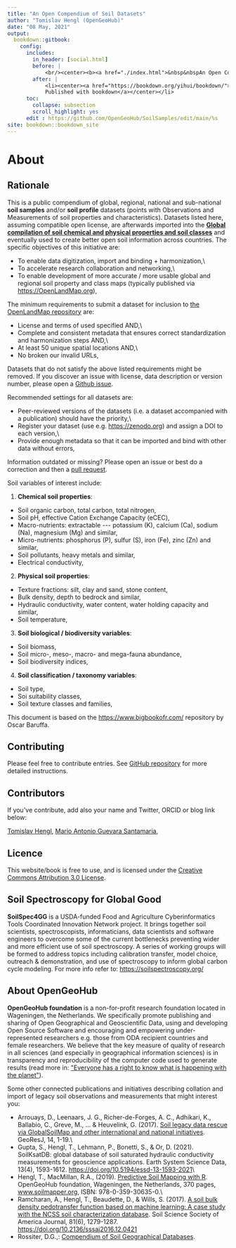 ```yaml
---
title: "An Open Compendium of Soil Datasets"
author: "Tomislav Hengl (OpenGeoHub)"
date: "08 May, 2021"
output:
  bookdown::gitbook:
    config:
      includes:
        in_header: [social.html]
        before: |  
            <br/><center><b><a href="./index.html">&nbsp&nbspAn Open Compendium of Soil Datasets</a></b></center></li>
        after: |  
            <li><center><a href="https://bookdown.org/yihui/bookdown/">
            Published with bookdown</a></center></li>
      toc:
        collapse: subsection
        scroll_highlight: yes
      edit : https://github.com/OpenGeoHub/SoilSamples/edit/main/%s
site: bookdown::bookdown_site
---
```


# About

## Rationale

This is a public compendium of global, regional, national and
sub-national **soil samples** and/or **soil profile** datasets (points with
Observations and Measurements of soil properties and characteristics).
Datasets listed here, assuming compatible open license, are afterwards
imported into the [**Global compilation of soil chemical and physical
properties and soil classes**](https://gitlab.com/openlandmap/) and
eventually used to create better open soil information across countries.
The specific objectives of this initiative are:

-   To enable data digitization, import and binding + harmonization,\
-   To accelerate research collaboration and networking,\
-   To enable development of more accurate / more usable global and
    regional soil property and class maps (typically published via
    <https://OpenLandMap.org>),

The minimum requirements to submit a dataset for inclusion to [the
OpenLandMap repository](https://gitlab.com/openlandmap/) are:

-   License and terms of used specified AND,\
-   Complete and consistent metadata that ensures correct
    standardization and harmonization steps AND,\
-   At least 50 unique spatial locations AND,\
-   No broken our invalid URLs,

Datasets that do not satisfy the above listed requirements might be
removed. If you discover an issue with license, data description or
version number, please open a [Github
issue](https://github.com/OpenGeoHub/SoilSamples/issues).

Recommended settings for all datasets are:

-   Peer-reviewed versions of the datasets (i.e. a dataset accompanied
    with a publication) should have the priority,\
-   Register your dataset (use e.g. <https://zenodo.org>) and assign a DOI
    to each version,\
-   Provide enough metadata so that it can be imported and bind with
    other data without errors,

Information outdated or missing? Please open an issue or best do a
correction and then a [pull
request](https://docs.github.com/en/github/collaborating-with-issues-and-pull-requests/creating-a-pull-request).

Soil variables of interest include:

1.  **Chemical soil properties**:

-   Soil organic carbon, total carbon, total nitrogen,
-   Soil pH, effective Cation Exchange Capacity (eCEC),
-   Macro-nutrients: extractable --- potassium (K), calcium (Ca), sodium
    (Na), magnesium (Mg) and similar,
-   Micro-nutrients: phosphorus (P), sulfur (S), iron (Fe), zinc (Zn)
    and similar,
-   Soil pollutants, heavy metals and similar,
-   Electrical conductivity,

2.  **Physical soil properties**:

-   Texture fractions: silt, clay and sand, stone content,
-   Bulk density, depth to bedrock and similar,
-   Hydraulic conductivity, water content, water holding capacity and
    similar,
-   Soil temperature,

3.  **Soil biological / biodiversity variables**:

-   Soil biomass,
-   Soil micro-, meso-, macro- and mega-fauna abundance,
-   Soil biodiversity indices,

4.  **Soil classification / taxonomy variables**:

-   Soil type,
-   Soi suitability classes,
-   Soil texture classes and families,

This document is based on the <https://www.bigbookofr.com/> repository
by Oscar Baruffa.

## Contributing

Please feel free to contribute entries. See [GitHub
repository](https://github.com/OpenGeoHub/SoilSamples) for more detailed
instructions.

## Contributors

If you've contribute, add also your name and Twitter, ORCID or blog link
below:

[Tomislav Hengl](https://twitter.com/tom_hengl), [Mario Antonio Guevara
Santamaria](https://orcid.org/0000-0002-9788-9947),

## Licence

This website/book is free to use, and is licensed under the [Creative
Commons Attribution 3.0
License](https://creativecommons.org/licenses/by/3.0/).

## Soil Spectroscopy for Global Good

**SoilSpec4GG** is a USDA-funded Food and Agriculture Cyberinformatics
Tools Coordinated Innovation Network project. It brings together soil
scientists, spectroscopists, informaticians, data scientists and
software engineers to overcome some of the current bottlenecks
preventing wider and more efficient use of soil spectroscopy. A series
of working groups will be formed to address topics including calibration
transfer, model choice, outreach & demonstration, and use of
spectroscopy to inform global carbon cycle modeling. For more info refer
to: <https://soilspectroscopy.org/>

## About OpenGeoHub

**OpenGeoHub foundation** is a non-for-profit research foundation
located in Wageningen, the Netherlands. We specifically promote
publishing and sharing of Open Geographical and Geoscientific Data,
using and developing Open Source Software and encouraging and empowering
under-represented researchers e.g. those from ODA recipient countries
and female researchers. We believe that the key measure of quality of
research in all sciences (and especially in geographical information
sciences) is in transparency and reproducibility of the computer code
used to generate results (read more in: ["Everyone has a right to know
what is happening with the planet"](https://opengeohub.medium.com/)).

Some other connected publications and initiatives describing collation 
and import of legacy soil observations and measurements that might interest
you:

-   Arrouays, D., Leenaars, J. G., Richer-de-Forges, A. C., Adhikari,
    K., Ballabio, C., Greve, M., ... & Heuvelink, G. (2017). [Soil
    legacy data rescue via GlobalSoilMap and other international and
    national initiatives](https://doi.org/10.1016/j.grj.2017.06.001).
    GeoResJ, 14, 1-19.\
-   Gupta, S., Hengl, T., Lehmann, P., Bonetti, S., & Or, D. (2021). SoilKsatDB: 
    global database of soil saturated hydraulic conductivity measurements for 
    geoscience applications. Earth System Science Data, 13(4), 1593-1612. 
    <https://doi.org/10.5194/essd-13-1593-2021>\
-   Hengl, T., MacMillan, R.A., (2019). [Predictive Soil Mapping with
    R](https://soilmapper.org/). OpenGeoHub foundation, Wageningen, the
    Netherlands, 370 pages, www.soilmapper.org, ISBN:
    978-0-359-30635-0.\
-   Ramcharan, A., Hengl, T., Beaudette, D., & Wills, S. (2017). [A soil
    bulk density pedotransfer function based on machine learning: A case
    study with the NCSS soil characterization
    database](https://doi.org/10.2136/sssaj2016.12.0421). Soil Science
    Society of America Journal, 81(6), 1279-1287.
    <https://doi.org/10.2136/sssaj2016.12.0421>
-   Rossiter, D.G.,: [Compendium of Soil Geographical
    Databases](https://www.isric.org/explore/soil-geographic-databases).
